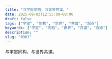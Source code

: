 ```yaml
---
title: "与宇宙同构，与世界共谋。"
date: 2025-08-03T12:55:00+08:00
draft: false
tags: ["宇宙", "同构", "世界", "共谋", "观点"]
keywords: ["宇宙", "同构", "世界", "共谋", "观点"]
description: ""
slug: "0301"
---
```


与宇宙同构，与世界共谋。
